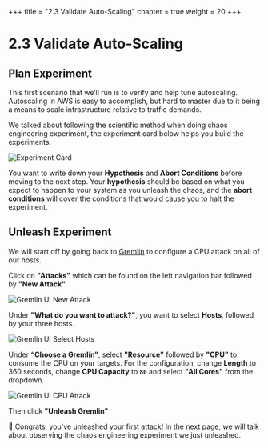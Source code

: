 +++
title = "2.3 Validate Auto-Scaling"
chapter = true
weight = 20
+++

# 2.3 Validate Auto-Scaling
## Plan Experiment 
This first scenario that we’ll run is to verify and help tune autoscaling. Autoscaling in AWS is easy to accomplish, but hard to master due to it being a means to scale infrastructure relative to traffic demands.

We talked about following the scientific method when doing chaos engineering experiment, the experiment card below helps you build the experiments. 

![Experiment Card](/images/Experiment_Card.jpg)

You want to write down your **Hypothesis** and **Abort Conditions** before moving to the next step. Your **hypothesis** should be based on what you expect to happen to your system as you unleash the chaos, and the **abort conditions** will cover the conditions that would cause you to halt the experiment. 

## Unleash Experiment
We will start off by going back to [Gremlin](https://app.gremlin.com) to configure a CPU attack on all of our hosts.

Click on **"Attacks"** which can be found on the left navigation bar followed by **"New Attack".** 

![Gremlin UI New Attack](/images/gremlin/gremlin_ui_create_new_attack.png)

Under **"What do you want to attack?"**,  you want to select **Hosts**, followed by your three hosts. 

![Gremlin UI Select Hosts](/images/gremlin/gremlin_ui_select_hosts.png)

Under **“Choose a Gremlin”**, select **"Resource"** followed by **"CPU"** to consume the CPU on your targets. For the configuration, change **Length** to 360 seconds, change **CPU Capacity** to **`80`** and select **"All Cores"** from the dropdown. 


![Gremlin UI CPU Attack](/images/gremlin/gremlin_ui_cpu_attack.png)

Then click **"Unleash Gremlin"**

🎉 Congrats, you've unleashed your first attack! In the next page, we will talk about observing the chaos engineering experiment we just unleashed. 